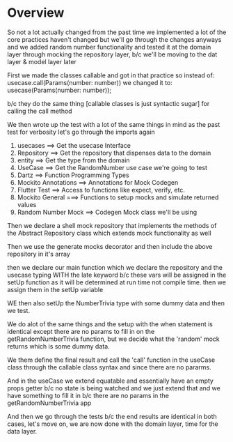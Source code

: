 # Overview

So not a lot actually changed from the past time we implemented
a lot of the core practices haven't changed but we'll go through the changes anyways and we added random number functionality and tested it at the domain layer through mocking the repository layer, b/c we'll be moving to the dat layer & model layer later

First we made the classes callable and got in that practice so instead of:
    usecase.call(Params(number: number))
we changed it to:
    usecase(Params(number: number));

b/c they do the same thing [callable classes is just syntactic sugar] for calling the call method

We then wrote up the test with a lot of the same things in mind as the past test for verbosity let's go through the imports again

1. usecases ==> Get the usecase Interface
2. Repository ==> Get the repository that dispenses data to the domain
3. entity ==> Get the type from the domain
4. UseCase ==> Get the RandomNumber use case we're going to test
5. Dartz ==> Function Programming Types
6. Mockito Annotations ==> Annotations for Mock Codegen
6. Flutter Test ==> Access to functions like expect, verify, etc.
7. Mockito General ===> Functions to setup mocks and simulate returned values
8. Random Number Mock ==> Codegen Mock class we'll be using

Then we declare a shell mock repository that implements
the methods of the Abstract Repository class which extends mock functionality as well

Then we use the generate mocks decorator and then include the above repository in it's array

then we declare our main function which we declare the repository and the usecase typing WITH
the late keyword b/c these vars will be assigned in the setUp function as it will be determined
at run time not compile time. then we assign them in the setUp variable

WE then also setUp the NumberTrivia type with some dummy data and then we test.

We do alot of the same things and the setup with the when statement is identical except there
are no params to fill in on the getRandomNumberTrivia function, but we decide what the 'random' mock returns which is some dummy data.

We them define the final result and call the 'call' function in the useCase class through the callable
class syntax and since there are no pararms.

And in the useCase we extend equatable  and essentially have an empty props getter b/c no state is being watched and we just extend that and we have something to fill it in b/c there are no params in the getRandomNumberTrivia app

And then we go through the tests b/c the end results are identical in both cases, let's move on, we are now done with the domain layer, time for the data layer.
